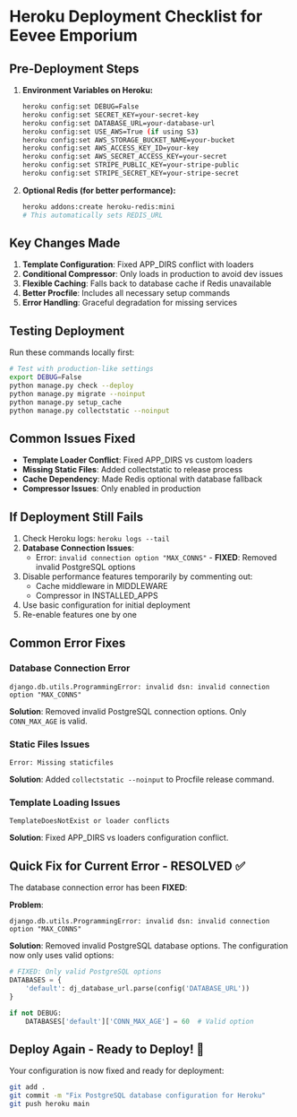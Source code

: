# Heroku Deployment Checklist for Eevee Emporium

## Pre-Deployment Steps

1. **Environment Variables on Heroku:**
   ```bash
   heroku config:set DEBUG=False
   heroku config:set SECRET_KEY=your-secret-key
   heroku config:set DATABASE_URL=your-database-url
   heroku config:set USE_AWS=True (if using S3)
   heroku config:set AWS_STORAGE_BUCKET_NAME=your-bucket
   heroku config:set AWS_ACCESS_KEY_ID=your-key
   heroku config:set AWS_SECRET_ACCESS_KEY=your-secret
   heroku config:set STRIPE_PUBLIC_KEY=your-stripe-public
   heroku config:set STRIPE_SECRET_KEY=your-stripe-secret
   ```

2. **Optional Redis (for better performance):**
   ```bash
   heroku addons:create heroku-redis:mini
   # This automatically sets REDIS_URL
   ```

## Key Changes Made

1. **Template Configuration**: Fixed APP_DIRS conflict with loaders
2. **Conditional Compressor**: Only loads in production to avoid dev issues
3. **Flexible Caching**: Falls back to database cache if Redis unavailable
4. **Better Procfile**: Includes all necessary setup commands
5. **Error Handling**: Graceful degradation for missing services

## Testing Deployment

Run these commands locally first:
```bash
# Test with production-like settings
export DEBUG=False
python manage.py check --deploy
python manage.py migrate --noinput
python manage.py setup_cache
python manage.py collectstatic --noinput
```

## Common Issues Fixed

- **Template Loader Conflict**: Fixed APP_DIRS vs custom loaders
- **Missing Static Files**: Added collectstatic to release process
- **Cache Dependency**: Made Redis optional with database fallback
- **Compressor Issues**: Only enabled in production

## If Deployment Still Fails

1. Check Heroku logs: `heroku logs --tail`
2. **Database Connection Issues**: 
   - Error: `invalid connection option "MAX_CONNS"` - **FIXED**: Removed invalid PostgreSQL options
3. Disable performance features temporarily by commenting out:
   - Cache middleware in MIDDLEWARE
   - Compressor in INSTALLED_APPS
4. Use basic configuration for initial deployment
5. Re-enable features one by one

## Common Error Fixes

### Database Connection Error
```
django.db.utils.ProgrammingError: invalid dsn: invalid connection option "MAX_CONNS"
```
**Solution**: Removed invalid PostgreSQL connection options. Only `CONN_MAX_AGE` is valid.

### Static Files Issues
```
Error: Missing staticfiles
```
**Solution**: Added `collectstatic --noinput` to Procfile release command.

### Template Loading Issues
```
TemplateDoesNotExist or loader conflicts
```
**Solution**: Fixed APP_DIRS vs loaders configuration conflict.

## Quick Fix for Current Error - RESOLVED ✅

The database connection error has been **FIXED**:

**Problem**: 
```
django.db.utils.ProgrammingError: invalid dsn: invalid connection option "MAX_CONNS"
```

**Solution**: Removed invalid PostgreSQL database options. The configuration now only uses valid options:
```python
# FIXED: Only valid PostgreSQL options
DATABASES = {
    'default': dj_database_url.parse(config('DATABASE_URL'))
}

if not DEBUG:
    DATABASES['default']['CONN_MAX_AGE'] = 60  # Valid option
```

## Deploy Again - Ready to Deploy! 🚀

Your configuration is now fixed and ready for deployment:
```bash
git add .
git commit -m "Fix PostgreSQL database configuration for Heroku"
git push heroku main
```
